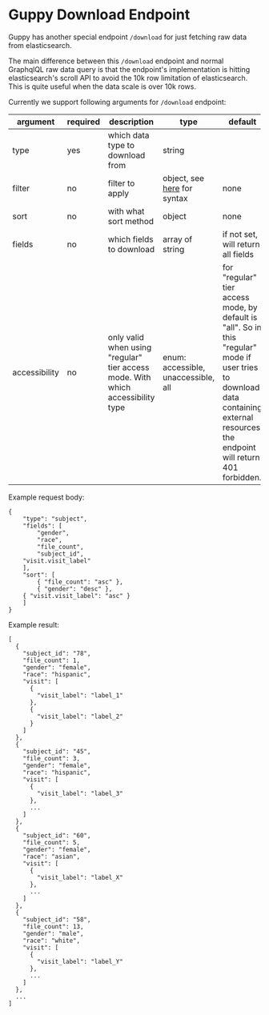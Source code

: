 # Guppy Download Endpoint
Guppy has another special endpoint `/download` for just fetching raw data from elasticsearch.

The main difference between this `/download` endpoint and normal GraphqlQL raw data query is that the endpoint's implementation is hitting elasticsearch's scroll API to avoid the 10k row limitation of elasticsearch. This is quite useful when the data scale is over 10k rows. 

Currently we support following arguments for `/download` endpoint: 

| argument      | required | description                                                                     | type                                                                                              | default                                                                                                                                                                              |
|---------------|----------|---------------------------------------------------------------------------------|---------------------------------------------------------------------------------------------------|--------------------------------------------------------------------------------------------------------------------------------------------------------------------------------------|
| type          | yes      | which data type to download from                                                | string                                                                                            |                                                                                                                                                                                      |
| filter        | no       | filter to apply                                                                 | object, see [here](https://github.com/uc-cdis/guppy/blob/master/doc/queries.md#filter) for syntax | none                                                                                                                                                                                 |
| sort          | no       | with what sort method                                                           | object                                                                                            | none                                                                                                                                                                                 |
| fields        | no       | which fields to download                                                        | array of string                                                                                   | if not set, will return all fields                                                                                                                                                   |
| accessibility | no       | only valid when using "regular" tier access mode. With which accessibility type | enum: accessible, unaccessible, all                                                               | for "regular" tier access mode, by default is "all". So in this "regular" mode if user tries to download data containing external resources, the endpoint will return 401 forbidden. |


Example request body: 

```
{
	"type": "subject",
	"fields": [
		"gender", 
		"race",
		"file_count",
		"subject_id",
    "visit.visit_label"
	],
	"sort": [
		{ "file_count": "asc" },
		{ "gender": "desc" },
    { "visit.visit_label": "asc" }
	]
}
```

Example result: 

```
[
  {
    "subject_id": "78",
    "file_count": 1,
    "gender": "female",
    "race": "hispanic",
    "visit": [
      {
        "visit_label": "label_1"
      },
      {
        "visit_label": "label_2"
      }
    ]
  },
  {
    "subject_id": "45",
    "file_count": 3,
    "gender": "female",
    "race": "hispanic",
    "visit": [
      {
        "visit_label": "label_3"
      },
      ...
    ]
  },
  {
    "subject_id": "60",
    "file_count": 5,
    "gender": "female",
    "race": "asian",
    "visit": [
      {
        "visit_label": "label_X"
      },
      ...
    ]
  },
  {
    "subject_id": "58",
    "file_count": 13,
    "gender": "male",
    "race": "white",
    "visit": [
      {
        "visit_label": "label_Y"
      },
      ...
    ]
  },
  ...
]
```

